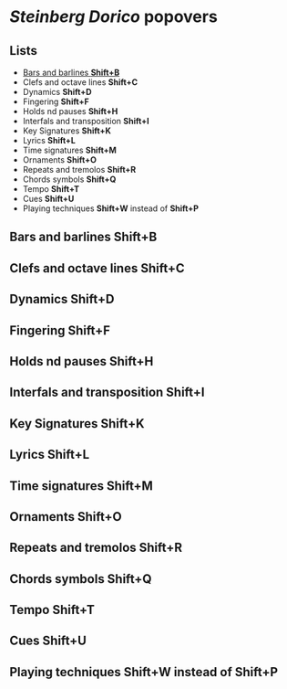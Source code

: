 # *Steinberg Dorico* popovers

## Lists
 - [Bars and barlines **Shift+B**](#bars-and-barlines-shiftb)
 - Clefs and octave lines **Shift+C**
 - Dynamics **Shift+D**
 - Fingering **Shift+F**
 - Holds nd pauses **Shift+H**
 - Interfals and transposition **Shift+I**
 - Key Signatures **Shift+K**
 - Lyrics **Shift+L**
 - Time signatures **Shift+M**
 - Ornaments **Shift+O**
 - Repeats and tremolos **Shift+R**
 - Chords symbols **Shift+Q**
 - Tempo **Shift+T**
 - Cues **Shift+U**
 - Playing techniques **Shift+W** instead of **Shift+P**

## Bars and barlines **Shift+B**

## Clefs and octave lines **Shift+C**

## Dynamics **Shift+D**

## Fingering **Shift+F**

## Holds nd pauses **Shift+H**

## Interfals and transposition **Shift+I**

## Key Signatures **Shift+K**

## Lyrics **Shift+L**

## Time signatures **Shift+M**

## Ornaments **Shift+O**

## Repeats and tremolos **Shift+R**

## Chords symbols **Shift+Q**

## Tempo **Shift+T**

## Cues **Shift+U**

## Playing techniques **Shift+W** instead of **Shift+P**

